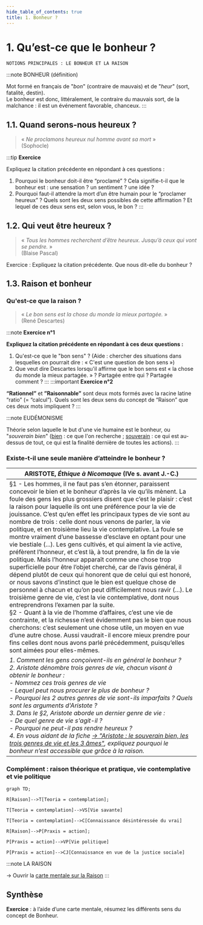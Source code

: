 ```yaml
---
hide_table_of_contents: true
title: 1. Bonheur ?
---
```

# 1. Qu’est-ce que le bonheur ?

```
NOTIONS PRINCIPALES : LE BONHEUR ET LA RAISON
```

:::note
BONHEUR (définition)

Mot formé en français de "*bon*" (contraire de mauvais) et de "*heur*" (sort, fatalité, destin).   
Le bonheur est donc, littéralement, le contraire du mauvais sort, de la malchance : il est un événement favorable, chanceux.
:::
## 1.1. Quand serons-nous heureux ?

> « *Ne proclamons heureux nul homme avant sa mort* »  
> (Sophocle)

:::tip
**Exercice** 

Expliquez la citation précédente en répondant à ces questions :   
1. Pourquoi le bonheur doit-il être “proclamé” ? Cela signifie-t-il que le bonheur est : une sensation ? un sentiment ? une idée ?   
2. Pourquoi faut-il attendre la mort d’un être humain pour le “proclamer heureux” ? Quels sont les deux sens possibles de cette affirmation ? Et lequel de ces deux sens est, selon vous, le bon ?
:::

## 1.2. Qui veut être heureux ?

> « *Tous les hommes recherchent d’être heureux. Jusqu’à ceux qui vont se pendre.* »   
> (Blaise Pascal)

Exercice : Expliquez la citation précédente. Que nous dit-elle du bonheur ?

## 1.3. Raison et bonheur

### Qu'est-ce que la raison ?

> « *Le bon sens est la chose du monde la mieux partagée.* »   
 (René Descartes)

:::note
**Exercice n°1** 

**Expliquez la citation précédente en répondant à ces deux questions :**   
1. Qu'est-ce que le "bon sens" ? (Aide : chercher des situations dans lesquelles on pourrait dire : « C'est une question de bon sens »)
2. Que veut dire Descartes lorsqu'il affirme que le bon sens est « la chose du monde la mieux partagée. » ? Partagée entre qui ? Partagée comment ?
:::
:::important
**Exercice n°2**    

**“Rationnel”** et **”Raisonnable”** sont deux mots formés avec la racine latine “ratio” (= “calcul”). Quels sont les deux sens du concept de “Raison” que ces deux mots impliquent ?
:::

:::note
EUDÉMONISME

Théorie selon laquelle le but d'une vie humaine est le bonheur, ou "*souverain bien*" (<u>bien</u> : ce que l'on recherche ; <u>souverain</u> : ce qui est au-dessus de tout, ce qui est la finalité dernière de toutes les actions).
:::

### Existe-t-il une seule manière d’atteindre le bonheur ?

  | ARISTOTE, *Éthique à Nicomaque* (IVe s. avant J.-C.) |  
  |---------------------------------|  
  | §1 - Les hommes, il ne faut pas s’en étonner, paraissent concevoir le bien et le bonheur d’après la vie qu’ils mènent. La foule des gens les plus grossiers disent que c’est le plaisir : c’est la raison pour laquelle ils ont une préférence pour la vie de jouissance. C’est qu’en effet les principaux types de vie sont au nombre de trois : celle dont nous venons de parler, la vie politique, et en troisième lieu la vie contemplative. La foule se montre vraiment d’une bassesse d’esclave en optant pour une vie bestiale (...). Les gens cultivés, et qui aiment la vie active, préfèrent l’honneur, et c’est là, à tout prendre, la fin de la vie politique. Mais l’honneur apparaît comme une chose trop superficielle pour être l’objet cherché, car de l’avis général, il dépend plutôt de ceux qui honorent que de celui qui est honoré, or nous savons d’instinct que le bien est quelque chose de personnel à chacun et qu’on peut difficilement nous ravir (...). Le troisième genre de vie, c’est la vie contemplative, dont nous entreprendrons l’examen par la suite. <br/>§2 - Quant à la vie de l’homme d’affaires, c’est une vie de contrainte, et la richesse n’est évidemment pas le bien que nous cherchons: c’est seulement une chose utile, un moyen en vue d’une autre chose. Aussi vaudrait-il encore mieux prendre pour fins celles dont nous avons parlé précédemment, puisqu’elles sont aimées pour elles-mêmes. |  
  | *1. Comment les gens conçoivent-ils en général le bonheur ?* <br/> *2. Aristote dénombre trois genres de vie, chacun visant à obtenir le bonheur : <br/>- Nommez ces trois genres de vie <br/>- Lequel peut nous procurer le plus de bonheur ?<br/>- Pourquoi les 2 autres genres de vie sont-ils imparfaits ? Quels sont les arguments d'Aristote ?  <br/>3. Dans le §2, Aristote aborde un dernier genre de vie :<br/>- De quel genre de vie s'agit-il ?<br/>- Pourquoi ne peut-il pas rendre heureux ?* <br/> *4. En vous aidant de la fiche [→ "Aristote : le souverain bien, les trois genres de vie et les 3 âmes"](https://drive.google.com/open?id=1xL8A1yZ1ZbJrEbMplrWbrHwT-Ob_Z-Sh&usp=drive_fs), expliquez pourquoi le bonheur n’est accessible que grâce à la raison.* |  
### Complément : raison théorique et pratique, vie contemplative et vie politique

```mermaid
graph TD;

R[Raison]-->T[Teoria = contemplation];

T[Teoria = contemplation]-->VS[Vie savante]

T[Teoria = contemplation]-->C[Connaissance désintéressée du vrai]

R[Raison]-->P[Praxis = action];

P[Praxis = action]-->VP[Vie politique]

P[Praxis = action]-->CJ[Connaissance en vue de la justice sociale]

```

:::note
LA RAISON

→ Ouvrir la [carte mentale sur la Raison](https://profauda.fr/schemas/cartes/raison.html)
:::
## Synthèse

**Exercice** : à l’aide d’une carte mentale, résumez les différents sens du concept de Bonheur.